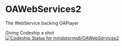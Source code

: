 OAWebServices2
==============

The WebService backing OAPlayer

Giving Codeship a shot
[ ![Codeship Status for mindstorms6/OAWebServices2](https://codeship.io/projects/94903a10-125f-0132-e040-422f63fdd837/status)](https://codeship.io/projects/33211)
